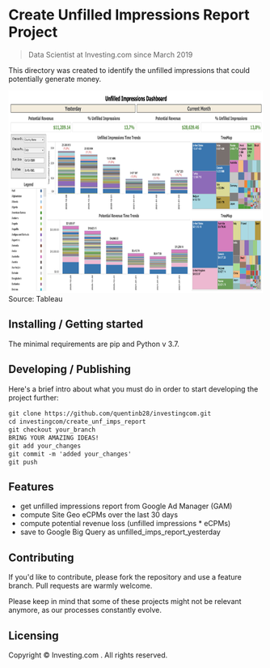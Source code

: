 # Create Unfilled Impressions Report Project
> Data Scientist at Investing.com since March 2019

This directory was created to identify the unfilled impressions that could potentially generate money.

<img src="images/unfilled_imps_report.png" width="800" height="400" />
Source: Tableau

## Installing / Getting started

The minimal requirements are pip and Python v 3.7.

## Developing / Publishing

Here's a brief intro about what you must do in order to start developing
the project further:

```shell
git clone https://github.com/quentinb28/investingcom.git
cd investingcom/create_unf_imps_report
git checkout your_branch
BRING YOUR AMAZING IDEAS!
git add your_changes
git commit -m 'added your_changes'
git push
```

## Features
- get unfilled impressions report from Google Ad Manager (GAM)
- compute Site Geo eCPMs over the last 30 days
- compute potential revenue loss (unfilled impressions * eCPMs)
- save to Google Big Query as unfilled_imps_report_yesterday

## Contributing

If you'd like to contribute, please fork the repository and use a feature
branch. Pull requests are warmly welcome.

Please keep in mind that some of these projects might not be relevant anymore,
as our processes constantly evolve.

## Licensing

Copyright © Investing.com . All rights reserved.
